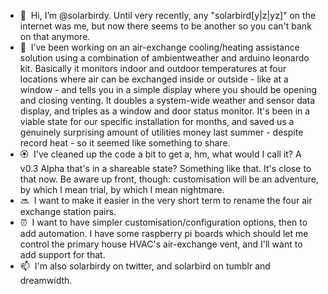 - 👋 &nbsp;Hi, I’m @solarbirdy.  Until very recently, any "solarbird[y|z|yz]" on the internet was me, but now there seems to be another so you can't bank on that anymore.
- 🌱 &nbsp;I’ve been working on an air-exchange cooling/heating assistance solution using a combination of ambientweather and arduino leonardo kit. Basically it monitors indoor and outdoor temperatures at four locations where air can be exchanged inside or outside - like at a window - and tells you in a simple display where you should be opening and closing venting. It doubles a system-wide weather and sensor data display, and triples as a window and door status monitor. It's been in a viable state for our specific installation for months, and saved us a genuinely surprising amount of utilities money last summer - despite record heat - so it seemed like something to share.
- 🏵 &nbsp;I've cleaned up the code a bit to get a, hm, what would I call it? A v0.3 Alpha that's in a shareable state? Something like that. It's close to that now. Be aware up front, though: customisation will be an adventure, by which I mean trial, by which I mean nightmare.
- 🔜 &nbsp;I want to make it easier in the very short term to rename the four air exchange station pairs.
- ⏰ &nbsp;I want to have simpler customisation/configuration options, then to add automation. I have some raspberry pi boards which should let me control the primary house HVAC's air-exchange vent, and I'll want to add support for that.
- 📫 &nbsp;I'm also solarbirdy on twitter, and solarbird on tumblr and dreamwidth.

<!---
solarbirdy/solarbirdy is a ✨ special ✨ repository because its `README.md` (this file) appears on your GitHub profile.
You can click the Preview link to take a look at your changes.
--->
